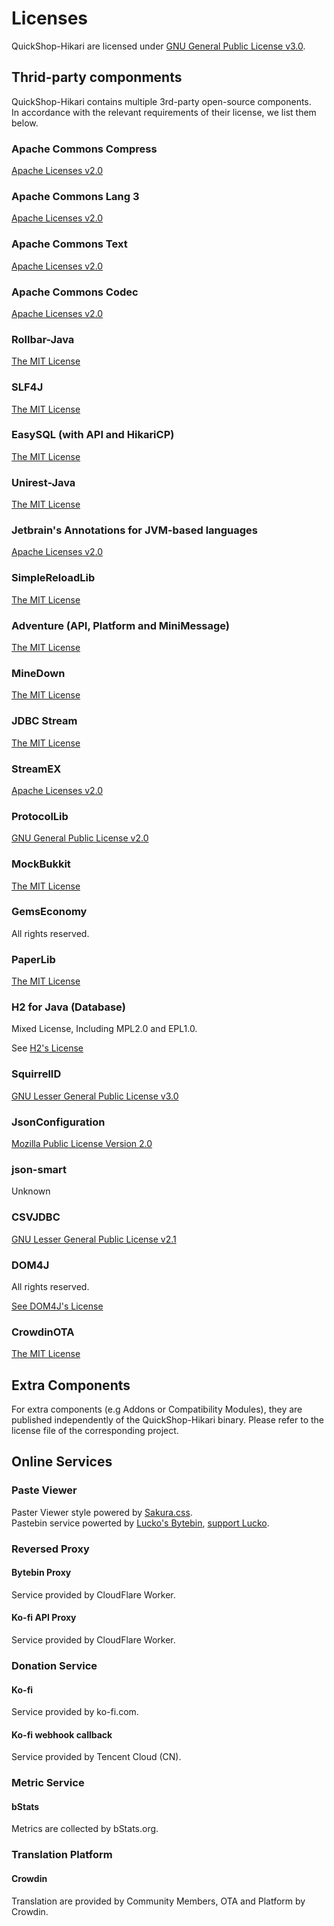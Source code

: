 # Licenses

QuickShop-Hikari are licensed under [GNU General Public License v3.0][gplv3].  

## Thrid-party componments

QuickShop-Hikari contains multiple 3rd-party open-source components.  
In accordance with the relevant requirements of their license, we list them below.

### Apache Commons Compress

[Apache Licenses v2.0][apache]

### Apache Commons Lang 3

[Apache Licenses v2.0][apache]

### Apache Commons Text

[Apache Licenses v2.0][apache]

### Apache Commons Codec

[Apache Licenses v2.0][apache]

### Rollbar-Java

[The MIT License][mit]

### SLF4J

[The MIT License][mit]

### EasySQL (with API and HikariCP)

[The MIT License][mit]

### Unirest-Java

[The MIT License][mit]

### Jetbrain's Annotations for JVM-based languages

[Apache Licenses v2.0][apache]

### SimpleReloadLib

[The MIT License][mit]

### Adventure (API, Platform and MiniMessage)

[The MIT License][mit]

### MineDown

[The MIT License][mit]

### JDBC Stream

[The MIT License][mit]

### StreamEX

[Apache Licenses v2.0][apache]

### ProtocolLib

[GNU General Public License v2.0][gplv2]

### MockBukkit

[The MIT License][mit]

### GemsEconomy

All rights reserved.

### PaperLib

[The MIT License][mit]

### H2 for Java (Database)

Mixed License, Including MPL2.0 and EPL1.0.

See [H2's License](https://github.com/h2database/h2database/blob/master/LICENSE.txt)

### SquirrelID

[GNU Lesser General Public License v3.0][lgplv3]

### JsonConfiguration

[Mozilla Public License Version 2.0][mpl2.0]

### json-smart

Unknown

### CSVJDBC

[GNU Lesser General Public License v2.1][lgplv2]

### DOM4J

All rights reserved.

[See DOM4J's License](https://github.com/dom4j/dom4j/blob/master/LICENSE)

### CrowdinOTA

[The MIT License][mit]

## Extra Components

For extra components (e.g Addons or Compatibility Modules), they are published independently of the QuickShop-Hikari binary. Please refer to the license file of the corresponding project.

## Online Services

### Paste Viewer

Paster Viewer style powered by [Sakura.css](https://github.com/oxalorg/sakura).  
Pastebin service powerted by [Lucko's Bytebin](https://bytebin.lucko.me/), [support Lucko](https://github.com/sponsors/lucko).  

### Reversed Proxy

#### Bytebin Proxy

Service provided by CloudFlare Worker.

#### Ko-fi API Proxy

Service provided by CloudFlare Worker.

### Donation Service

#### Ko-fi

Service provided by ko-fi.com.

#### Ko-fi webhook callback

Service provided by Tencent Cloud (CN).  

### Metric Service

#### bStats

Metrics are collected by bStats.org.

### Translation Platform

#### Crowdin

Translation are provided by Community Members, OTA and Platform by Crowdin.

[apache]: https://www.apache.org/licenses/
[mit]: https://opensource.org/licenses/MIT
[gplv3]: https://www.gnu.org/licenses/gpl-3.0.html
[lgplv3]: https://www.gnu.org/licenses/lgpl-3.0.html
[lgplv2]: http://www.gnu.org/licenses/old-licenses/lgpl-2.1.html
[gplv2]: https://www.gnu.org/licenses/gpl-3.0.html
[mpl2.0]: http://mozilla.org/MPL/2.0/